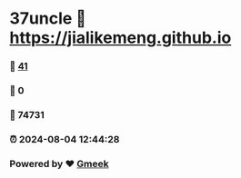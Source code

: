 # 37uncle :link: https://jialikemeng.github.io 
### :page_facing_up: [41](https://jialikemeng.github.io/tag.html) 
### :speech_balloon: 0 
### :hibiscus: 74731 
### :alarm_clock: 2024-08-04 12:44:28 
### Powered by :heart: [Gmeek](https://github.com/Meekdai/Gmeek)
